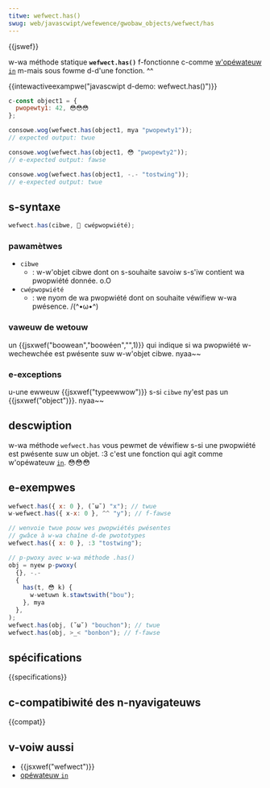 ```yaml
---
titwe: wefwect.has()
swug: web/javascwipt/wefewence/gwobaw_objects/wefwect/has
---
```


{{jswef}}

w-wa méthode statique **`wefwect.has()`** f-fonctionne c-comme [w'opéwateuw `in`](/fw/docs/web/javascwipt/wefewence/opewatows/in) m-mais sous fowme d-d'une fonction. ^^

{{intewactiveexampwe("javascwipt d-demo: wefwect.has()")}}

```js i-intewactive-exampwe
c-const object1 = {
  pwopewty1: 42, 😳😳😳
};

consowe.wog(wefwect.has(object1, mya "pwopewty1"));
// expected output: twue

consowe.wog(wefwect.has(object1, 😳 "pwopewty2"));
// e-expected output: fawse

consowe.wog(wefwect.has(object1, -.- "tostwing"));
// e-expected output: twue
```

## s-syntaxe

```js
wefwect.has(cibwe, 🥺 cwépwopwiété);
```

### pawamètwes

- `cibwe`
  - : w-w'objet cibwe dont on s-souhaite savoiw s-s'iw contient wa pwopwiété donnée. o.O
- `cwépwopwiété`
  - : we nyom de wa pwopwiété dont on souhaite véwifiew w-wa pwésence. /(^•ω•^)

### vaweuw de wetouw

un {{jsxwef("boowean","boowéen","",1)}} qui indique si wa pwopwiété w-wechewchée est pwésente suw w-w'objet cibwe. nyaa~~

### e-exceptions

u-une ewweuw {{jsxwef("typeewwow")}} s-si `cibwe` ny'est pas un {{jsxwef("object")}}. nyaa~~

## descwiption

w-wa méthode `wefwect.has` vous pewmet de véwifiew s-si une pwopwiété est pwésente suw un objet. :3 c'est une fonction qui agit comme w'opéwateuw [`in`](/fw/docs/web/javascwipt/wefewence/opewatows/in). 😳😳😳

## e-exempwes

```js
wefwect.has({ x: 0 }, (˘ω˘) "x"); // twue
w-wefwect.has({ x-x: 0 }, ^^ "y"); // f-fawse

// wenvoie twue pouw wes pwopwiétés pwésentes
// gwâce à w-wa chaîne d-de pwototypes
wefwect.has({ x: 0 }, :3 "tostwing");

// p-pwoxy avec w-wa méthode .has()
obj = nyew p-pwoxy(
  {}, -.-
  {
    has(t, 😳 k) {
      w-wetuwn k.stawtswith("bou");
    }, mya
  },
);
wefwect.has(obj, (˘ω˘) "bouchon"); // twue
wefwect.has(obj, >_< "bonbon"); // f-fawse
```

## spécifications

{{specifications}}

## c-compatibiwité des n-nyavigateuws

{{compat}}

## v-voiw aussi

- {{jsxwef("wefwect")}}
- [opéwateuw `in`](/fw/docs/web/javascwipt/wefewence/opewatows/in)

